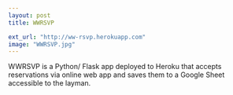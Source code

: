 ```yaml
---
layout: post
title: WWRSVP

ext_url: "http://ww-rsvp.herokuapp.com"
image: "WWRSVP.jpg"
---
```


WWRSVP is a Python/ Flask app deployed to Heroku that accepts reservations via online web app and saves them to a Google Sheet accessible to the layman.